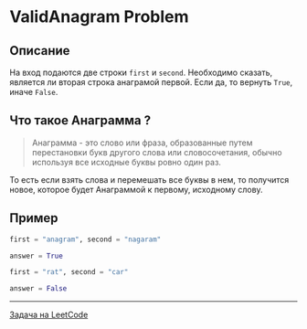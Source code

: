 # ValidAnagram Problem

## Описание
На вход подаются две строки `first` и `second`. Необходимо сказать, является ли вторая строка анаграмой первой. Если да, то вернуть `True`, иначе `False`.

## Что такое Анаграмма ?
>Анаграмма - это слово или фраза, образованные путем перестановки букв другого слова или словосочетания, обычно используя все исходные буквы ровно один раз.

То есть если взять слова и перемешать все буквы в нем, то получится новое, которое будет Анаграммой к первому, исходному слову.

## Пример

```python
first = "anagram", second = "nagaram"

answer = True
```

```python
first = "rat", second = "car"

answer = False
```

---
<a href="https://leetcode.com/problems/valid-anagram/">Задача на LeetCode</a>